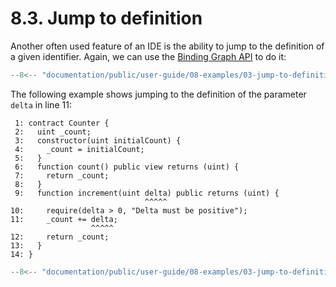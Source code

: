 # 8.3. Jump to definition

Another often used feature of an IDE is the ability to jump to the definition of a given identifier. Again, we can use the [Binding Graph API](../../07-semantic-analysis/02-binding-graph/index.md) to do it:

```ts title="jump-to-definition.mts"
--8<-- "documentation/public/user-guide/08-examples/03-jump-to-definition/examples/jump-to-definition.mts"
```

The following example shows jumping to the definition of the parameter `delta` in line 11:

```solidity
 1: contract Counter {
 2:   uint _count;
 3:   constructor(uint initialCount) {
 4:     _count = initialCount;
 5:   }
 6:   function count() public view returns (uint) {
 7:     return _count;
 8:   }
 9:   function increment(uint delta) public returns (uint) {
                              ^^^^^
10:     require(delta > 0, "Delta must be positive");
11:     _count += delta;
                  ^^^^^
12:     return _count;
13:   }
14: }
```

```ts title="test-jump-to-definition.test.mts"
--8<-- "documentation/public/user-guide/08-examples/03-jump-to-definition/examples/test-jump-to-definition.test.mts"
```
